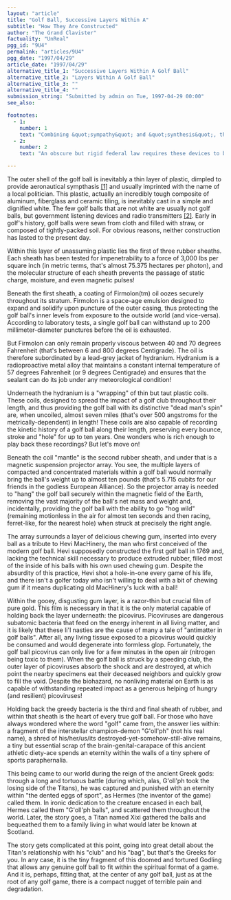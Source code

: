 ```yaml
---
layout: "article"
title: "Golf Ball, Successive Layers Within A"
subtitle: "How They Are Constructed"
author: "The Grand Clavister"
factuality: "UnReal"
pgg_id: "9U4"
permalink: "articles/9U4"
pgg_date: "1997/04/29"
article_date: "1997/04/29"
alternative_title_1: "Successive Layers Within A Golf Ball"
alternative_title_2: "Layers Within A Golf Ball"
alternative_title_3: ""
alternative_title_4: ""
submission_string: "Submitted by admin on Tue, 1997-04-29 00:00"
see_also:

footnotes: 
  - 1:
    number: 1
    text: "Combining &quot;sympathy&quot; and &quot;synthesis&quot;, thus creating a word that evokes rather than explains."
  - 2:
    number: 2
    text: "An obscure but rigid federal law requires these devices to be &quot;easily visible&quot;, but not easily recognizable, resulting in vividly concealed electronic subterfuge."

---
```

<div>
<p>The outer shell of the golf ball is inevitably a thin layer of plastic, dimpled to provide aeronautical sympthasis <a href="#footnote-body.1" name="footnote-link.1" class="footnote-link">[1]</a> and usually imprinted with the name of a local politician. This plastic, actually an incredibly tough composite of aluminum, fiberglass and ceramic tiling, is inevitably cast in a simple and dignified white. The few golf balls that are not white are usually not golf balls, but government listening devices and radio transmitters <a href="#footnote-body.2" name="footnote-link.2" class="footnote-link">[2]</a>. Early in golf's history, golf balls were sewn from cloth and filled with straw, or composed of tightly-packed soil. For obvious reasons, neither construction has lasted to the present day.</p>
<p>Within this layer of unassuming plastic lies the first of three rubber sheaths. Each sheath has been tested for impenetrability to a force of 3,000 lbs per square inch (in metric terms, that's almost 75.375 hectares per photon), and the molecular structure of each sheath prevents the passage of static charge, moisture, and even magnetic pulses!</p>
<p>Beneath the first sheath, a coating of Firmolon(tm) oil oozes securely throughout its stratum. Firmolon is a space-age emulsion designed to expand and solidify upon puncture of the outer casing, thus protecting the golf ball's inner levels from exposure to the outside world (and vice-versa). According to laboratory tests, a single golf ball can withstand up to 200 millimeter-diameter punctures before the oil is exhausted.</p>
<p>But Firmolon can only remain properly viscous between 40 and 70 degrees Fahrenheit (that's between 6 and 800 degrees Centigrade). The oil is therefore subordinated by a lead-grey jacket of hydranium. Hydranium is a radioproactive metal alloy that maintains a constant internal temperature of 57 degrees Fahrenheit (or 9 degrees Centigrade) and ensures that the sealant can do its job under any meteorological condition!</p>
<p>Underneath the hydranium is a "wrapping" of thin but taut plastic coils. These coils, designed to spread the impact of a golf club throughout their length, and thus providing the golf ball with its distinctive "dead man's spin" are, when uncoiled, almost seven miles (that's over 500 angstroms for the metrically-dependent) in length! These coils are also capable of recording the kinetic history of a golf ball along their length, preserving every bounce, stroke and "hole" for up to ten years. One wonders who is rich enough to play back these recordings? But let's move on!</p>
<p>Beneath the coil "mantle" is the second rubber sheath, and under that is a magnetic suspension projector array. You see, the multiple layers of compacted and concentrated materials within a golf ball would normally bring the ball's weight up to almost ten pounds (that's 5.715 cubits for our friends in the godless European Alliance). So the projector array is needed to "hang" the golf ball securely within the magnetic field of the Earth, removing the vast majority of the ball's net mass and weight and, incidentally, providing the golf ball with the ability to go "hog wild" (remaining motionless in the air for almost ten seconds and then racing, ferret-like, for the nearest hole) when struck at precisely the right angle.</p>
<p>The array surrounds a layer of delicious chewing gum, inserted into every ball as a tribute to Hevi MacHinery, the man who first conceived of the modern golf ball. Hevi supposedly constructed the first golf ball in 1769 and, lacking the technical skill necessary to produce extruded rubber, filled most of the inside of his balls with his own used chewing gum. Despite the absurdity of this practice, Hevi shot a hole-in-one every game of his life, and there isn't a golfer today who isn't willing to deal with a bit of chewing gum if it means duplicating old MacHinery's luck with a ball!</p>
<p>Within the gooey, disgusting gum layer, is a razor-thin but crucial film of pure gold. This film is necessary in that it is the only material capable of holding back the layer underneath: the picovirus. Picoviruses are dangerous subatomic bacteria that feed on the energy inherent in all living matter, and it is likely that these li'l nasties are the cause of many a tale of "antimatter in golf balls". After all, any living tissue exposed to a picovirus would quickly be consumed and would degenerate into formless glop. Fortunately, the golf ball picovirus can only live for a few minutes in the open air (nitrogen being toxic to them). When the golf ball is struck by a speeding club, the outer layer of picoviruses absorb the shock and are destroyed, at which point the nearby specimens eat their deceased neighbors and quickly grow to fill the void. Despite the biohazard, no nonliving material on Earth is as capable of withstanding repeated impact as a generous helping of hungry (and resilient) picoviruses!</p>
<p>Holding back the greedy bacteria is the third and final sheath of rubber, and within that sheath is the heart of every true golf ball. For those who have always wondered where the word "golf" came from, the answer lies within: a fragment of the interstellar champion-demon "G'oll'ph" (not his real name), a shred of his/her/us/its destroyed-yet-somehow-still-alive remains, a tiny but essential scrap of the brain-genital-carapace of this ancient athletic diety-ace spends an eternity within the walls of a tiny sphere of sports paraphernalia.</p>
<p>This being came to our world during the reign of the ancient Greek gods: through a long and tortuous battle (during which, alas, G'oll'ph took the losing side of the Titans), he was captured and punished with an eternity within "the dented eggs of sport", as Hermes (the inventor of the game) called them. In ironic dedication to the creature encased in each ball, Hermes called them "G'oll'ph balls", and scattered them throughout the world. Later, the story goes, a Titan named Xixi gathered the balls and bequeathed them to a family living in what would later be known at Scotland.</p>
<p>The story gets complicated at this point, going into great detail about the Titan's relationship with his "club" and his "bag", but that's the Greeks for you. In any case, it is the tiny fragment of this doomed and tortured Godling that allows any genuine golf ball to fit within the spiritual format of a game. And it is, perhaps, fitting that, at the center of any golf ball, just as at the root of any golf game, there is a compact nugget of terrible pain and degradation.</p>
</div>
